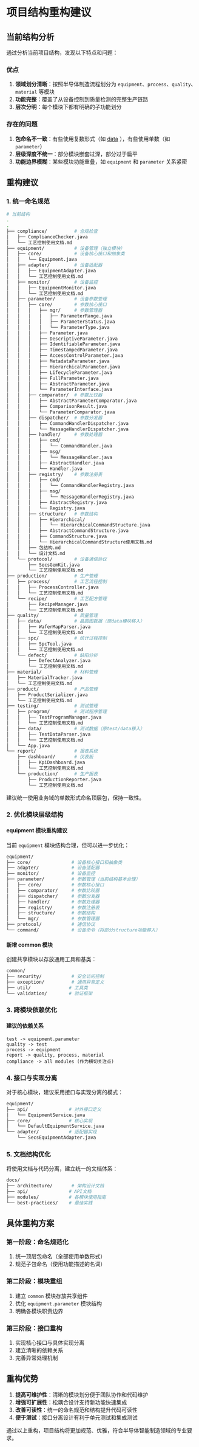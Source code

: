 # 项目结构重构建议

## 当前结构分析

通过分析当前项目结构，发现以下特点和问题：

### 优点

1. **领域划分清晰**：按照半导体制造流程划分为 `equipment`、`process`、`quality`、`material` 等模块
2. **功能完整**：覆盖了从设备控制到质量检测的完整生产链路
3. **层次分明**：每个模块下都有明确的子功能划分

### 存在的问题

1. **包命名不一致**：有些使用复数形式（如 [data](file://E:\dossier\others\im-framework\src\main\java\com\qtech\im\integration\mes\MesIntegrator.java#L200-L200)
   ），有些使用单数（如 `parameter`）
2. **层级深度不统一**：部分模块嵌套过深，部分过于扁平
3. **功能边界模糊**：某些模块功能重叠，如 `equipment` 和 `parameter` 关系紧密

## 重构建议

### 1. 统一命名规范

```bash
# 当前结构
.
.
├── compliance/          # 合规检查
│   ├── ComplianceChecker.java
│   └── 工艺控制使用文档.md
├── equipment/           # 设备管理（独立模块）
│   ├── core/            # 设备核心接口和抽象类
│   │   └── Equipment.java
│   ├── adapter/         # 设备适配器
│   │   ├── EquipmentAdapter.java
│   │   └── 工艺控制使用文档.md
│   ├── monitor/         # 设备监控
│   │   ├── EquipmentMonitor.java
│   │   └── 工艺控制使用文档.md
│   ├── parameter/       # 设备参数管理
│   │   ├── core/        # 参数核心接口
│   │   │   ├── mgr/     # 参数管理器
│   │   │   │   ├── ParameterRange.java
│   │   │   │   ├── ParameterStatus.java
│   │   │   │   └── ParameterType.java
│   │   │   ├── Parameter.java
│   │   │   ├── DescriptiveParameter.java
│   │   │   ├── IdentifiableParameter.java
│   │   │   ├── TimestampedParameter.java
│   │   │   ├── AccessControlParameter.java
│   │   │   ├── MetadataParameter.java
│   │   │   ├── HierarchicalParameter.java
│   │   │   ├── LifecycleParameter.java
│   │   │   ├── FullParameter.java
│   │   │   ├── AbstractParameter.java
│   │   │   └── ParameterInterface.java
│   │   ├── comparator/  # 参数比较器
│   │   │   ├── AbstractParameterComparator.java
│   │   │   ├── ComparisonResult.java
│   │   │   └── ParameterComparator.java
│   │   ├── dispatcher/  # 参数分发器
│   │   │   ├── CommandHandlerDispatcher.java
│   │   │   └── MessageHandlerDispatcher.java
│   │   ├── handler/     # 参数处理器
│   │   │   ├── cmd/
│   │   │   │   └── CommandHandler.java
│   │   │   ├── msg/
│   │   │   │   └── MessageHandler.java
│   │   │   ├── AbstractHandler.java
│   │   │   └── Handler.java
│   │   ├── registry/    # 参数注册表
│   │   │   ├── cmd/
│   │   │   │   └── CommandHandlerRegistry.java
│   │   │   ├── msg/
│   │   │   │   └── MessageHandlerRegistry.java
│   │   │   ├── AbstractRegistry.java
│   │   │   └── Registry.java
│   │   ├── structure/   # 参数结构
│   │   │   ├── Hierarchical/
│   │   │   │   └── HierarchicalCommandStructure.java
│   │   │   ├── AbstractCommandStructure.java
│   │   │   ├── CommandStructure.java
│   │   │   └── HierarchicalCommandStructure使用文档.md
│   │   ├── 包结构.md
│   │   └── 设计文档.md
│   └── protocol/        # 设备通信协议
│       ├── SecsGemKit.java
│       └── 工艺控制使用文档.md
├── production/          # 生产管理
│   ├── process/         # 工艺流程控制
│   │   ├── ProcessController.java
│   │   └── 工艺控制使用文档.md
│   └── recipe/          # 工艺配方管理
│       ├── RecipeManager.java
│       └── 工艺控制使用文档.md
├── quality/             # 质量管理
│   ├── data/            # 晶圆图数据（原data模块移入）
│   │   ├── WaferMapParser.java
│   │   └── 工艺控制使用文档.md
│   ├── spc/             # 统计过程控制
│   │   ├── SpcTool.java
│   │   └── 工艺控制使用文档.md
│   └── defect/          # 缺陷分析
│       ├── DefectAnalyzer.java
│       └── 工艺控制使用文档.md
├── material/            # 材料管理
│   ├── MaterialTracker.java
│   └── 工艺控制使用文档.md
├── product/             # 产品管理
│   ├── ProductSerializer.java
│   └── 工艺控制使用文档.md
├── testing/             # 测试管理
│   ├── program/         # 测试程序管理
│   │   ├── TestProgramManager.java
│   │   └── 工艺控制使用文档.md
│   ├── data/            # 测试数据（原test/data移入）
│   │   ├── TestDataParser.java
│   │   └── 工艺控制使用文档.md
│   └── App.java
└── report/              # 报表系统
    ├── dashboard/       # 仪表板
    │   ├── KpiDashboard.java
    │   └── 工艺控制使用文档.md
    └── production/      # 生产报表
        ├── ProductionReporter.java
        └── 工艺控制使用文档.md

```

建议统一使用业务域的单数形式命名顶层包，保持一致性。

### 2. 优化模块层级结构

#### equipment 模块重构建议

当前 `equipment` 模块结构合理，但可以进一步优化：

```bash
equipment/
├── core/               # 设备核心接口和抽象类
├── adapter/            # 设备适配器
├── monitor/            # 设备监控
├── parameter/          # 参数管理（当前结构基本合理）
│   ├── core/           # 参数核心接口
│   ├── comparator/     # 参数比较器
│   ├── dispatcher/     # 参数分发器
│   ├── handler/        # 参数处理器
│   ├── registry/       # 参数注册表
│   ├── structure/      # 参数结构
│   └── mgr/            # 参数管理器
├── protocol/           # 通信协议
└── command/            # 设备命令（将部分structure功能移入）
```

#### 新增 common 模块

创建共享模块以存放通用工具和基类：

```bash
common/
├── security/           # 安全访问控制
├── exception/          # 通用异常定义
├── util/              # 工具类
└── validation/        # 验证框架
```

### 3. 跨模块依赖优化

#### 建议的依赖关系

```
test -> equipment.parameter
quality -> test
process -> equipment
report -> quality, process, material
compliance -> all modules (作为横切关注点)
```

### 4. 接口与实现分离

对于核心模块，建议采用接口与实现分离的模式：

```bash
equipment/
├── api/               # 对外接口定义
│   └── EquipmentService.java
├── core/              # 核心实现
│   └── DefaultEquipmentService.java
└── adapter/           # 适配器实现
    └── SecsEquipmentAdapter.java
```

### 5. 文档结构优化

将使用文档与代码分离，建立统一的文档体系：

```bash
docs/
├── architecture/       # 架构设计文档
├── api/               # API文档
├── modules/           # 各模块使用指南
└── best-practices/    # 最佳实践
```

## 具体重构方案

### 第一阶段：命名规范化

1. 统一顶层包命名（全部使用单数形式）
2. 规范子包命名（使用功能描述的名词）

### 第二阶段：模块重组

1. 建立 `common` 模块存放共享组件
2. 优化 `equipment.parameter` 模块结构
3. 明确各模块职责边界

### 第三阶段：接口重构

1. 实现核心接口与具体实现分离
2. 建立清晰的依赖关系
3. 完善异常处理机制

## 重构优势

1. **提高可维护性**：清晰的模块划分便于团队协作和代码维护
2. **增强可扩展性**：松耦合设计支持新功能快速集成
3. **改善可读性**：统一的命名规范和结构提升代码可读性
4. **便于测试**：接口分离设计有利于单元测试和集成测试

通过以上重构，项目结构将更加规范、优雅，符合半导体智能制造领域的专业要求。